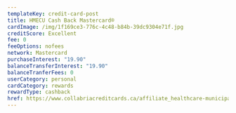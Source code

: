 ```yaml
---
templateKey: credit-card-post
title: HMECU Cash Back Mastercard®
cardImage: /img/1f169ce3-776c-4c48-b84b-39dc9304e71f.jpg
creditScore: Excellent
fee: 0
feeOptions: nofees
network: Mastercard
purchaseInterest: "19.90"
balanceTransferInterest: "19.90"
balanceTranferFees: 0
userCategory: personal
cardCategory: rewards
rewardType: cashback
href: https://www.collabriacreditcards.ca/affiliate_healthcare-municipal-employees-credit-union/personal-cards/pc87/card_national-cash-back-mastercard
---
```

